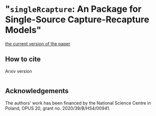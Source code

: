 # "`singleRcapture`: An Package for Single-Source Capture-Recapture Models"

[the current version of the paper](singleRcapture/singleRcapture.pdf)

## How to cite

Arxiv version

```

```

## Acknowledgements

The authors' work has been financed by the National Science Centre in Poland, OPUS 20, grant no. 2020/39/B/HS4/00941. 
